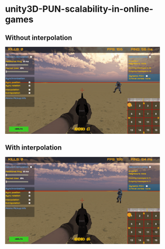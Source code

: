 # unity3D-PUN-scalability-in-online-games

## Without interpolation
![Gameplay](Readme%20Resources/without_interpolation.gif)

## With interpolation
![Gameplay](Readme%20Resources/with_interpolation.gif)
